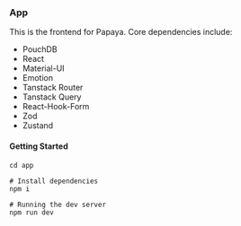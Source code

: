 ### App
This is the frontend for Papaya. Core dependencies include:
 - PouchDB
 - React
 - Material-UI
 - Emotion
 - Tanstack Router
 - Tanstack Query
 - React-Hook-Form
 - Zod
 - Zustand

#### Getting Started

```
cd app

# Install dependencies
npm i

# Running the dev server
npm run dev
```

